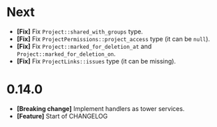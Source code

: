 # Next

- **[Fix]** Fix `Project::shared_with_groups` type.
- **[Fix]** Fix `ProjectPermissions::project_access` type (it can be `null`).
- **[Fix]** Fix `Project::marked_for_deletion_at` and `Project::marked_for_deletion_on`.
- **[Fix]** Fix `ProjectLinks::issues` type (it can be missing).

# 0.14.0

- **[Breaking change]** Implement handlers as tower services.
- **[Feature]** Start of CHANGELOG
